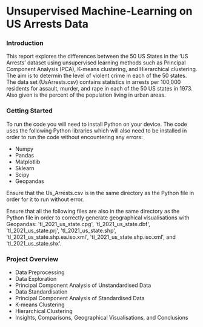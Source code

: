 # Unsupervised Machine-Learning on US Arrests Data
### Introduction
This report explores the differences between the 50 US States in the ‘US Arrests’ dataset using unsupervised learning methods such as Principal Component Analysis (PCA), K-means clustering, and Hierarchical clustering. The aim is to determin the level of violent crime in each of the 50 states.
The data set (UsArrests.csv) contains statistics in arrests per 100,000 residents for assault, murder, and rape in each of the 50 US states in 1973. Also given is the percent of the population living in urban areas.
### Getting Started
To run the code you will need to install Python on your device. The code uses the following Python libraries which will also need to be installed in order to run the code without encountering any errors:
- Numpy
- Pandas
- Matplotlib
- Sklearn
- Scipy
- Geopandas
  
Ensure that the Us_Arrests.csv is in the same directory as the Python file in order for it to run without error.

Ensure that all the following files are also in the same directory as the Python file in order to correctly generate geographical visualisations with Geopandas: 'tl_2021_us_state.cpg', 'tl_2021_us_state.dbf', 'tl_2021_us_state.prj', 'tl_2021_us_state.shp', 'tl_2021_us_state.shp.ea.iso.xml', 'tl_2021_us_state.shp.iso.xml', and 'tl_2021_us_state.shx'.
### Project Overview
- Data Preprocessing
- Data Exploration
- Principal Component Analysis of Unstandardised Data
- Data Standardisation
- Principal Component Analysis of Standardised Data
- K-means Clustering
- Hierarchical Clustering
- Insights, Comparisons, Geographical Visualisations, and Conclusions
